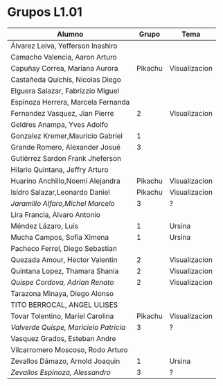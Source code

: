 # Grupos L1.01

| Alumno  | Grupo | Tema |
| ------------- | ------------- | ------------- |
| Álvarez Leiva, Yefferson Inashiro |  |   |
| Camacho Valencia, Aaron Arturo |  |   |
| Capuñay Correa, Mariana Aurora | Pikachu | Visualizacion  |
| Castañeda Quichis, Nicolas Diego |  |   |
| Elguera Salazar, Fabrizzio Miguel |  |   |
| Espinoza Herrera, Marcela Fernanda |  |   |
| Fernandez Vasquez, Jian Pierre | 2 | Visualizacion |
| Geldres Anampa, Yves Adolfo |  |   |
| Gonzalez Kremer,Mauricio Gabriel | 1 |   |
| Grande Romero, Alexander  Josué | 3 |   |
| Gutiérrez Sardon Frank Jheferson |  |   |
| Hilario Quintana, Jeffry Arturo |  |   |
| Huarino Anchillo,Noemi Alejandra | Pikachu | Visualizacion  |
| Isidro Salazar,Leonardo Daniel | Pikachu | Visualizacion  |
| *Jaramillo Alfaro,Michel Marcelo* | 3 | ? |
| Lira Francia, Alvaro Antonio |  |   |
| Méndez Lázaro, Luis | 1 | Ursina |
| Mucha Campos, Sofia Ximena | 1 | Ursina |
| Pacheco Ferrel, Diego Sebastian |  |   |
| Quezada Amour, Hector Valentin| 2 | Visualizacion |
| Quintana Lopez, Thamara Shania | 2 | Visualizacion |
| *Quispe Cordova, Adrian Renato* | 2 | Visualizacion |
| Tarazona Minaya, Diego Alonso |  |   |
| TITO BERROCAL, ANGEL ULISES |  |   |
| Tovar Tolentino, Mariel Carolina | Pikachu | Visualizacion  |
| *Valverde Quispe, Maricielo Patricia* | 3 | ? |
| Vasquez Grados, Esteban Andre |  |   |
| Vilcarromero Moscoso, Rodo Arturo |  |   |
| Zevallos Dámazo, Arnold Joaquin | 1 | Ursina |
| *Zevallos Espinoza, Alessandro* | 3 | ? |